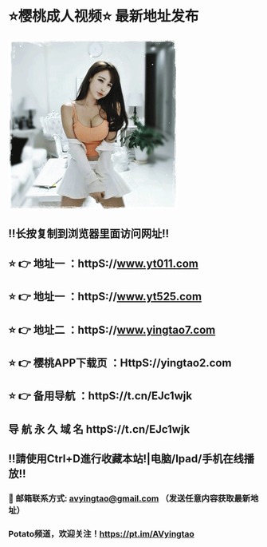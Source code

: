 # ⭐️樱桃成人视频⭐️ 最新地址发布 
![image](https://github.com/avyingtao/dz/raw/master/timg.gif)
## ‼️长按复制到浏览器里面访问网址‼️
## ⭐️ 👉 地址一 ：httpS://www.yt011.com
## ⭐️ 👉 地址一 ：httpS://www.yt525.com
## ⭐️ 👉 地址二 ：httpS://www.yingtao7.com
## ⭐️ 👉 樱桃APP下载页 ：HttpS://yingtao2.com

## ⭐️ 👉 备用导航 ：httpS://t.cn/EJc1wjk
## 导 航 永 久 域 名 httpS://t.cn/EJc1wjk
## ‼️請使用Ctrl+D進行收藏本站!|电脑/Ipad/手机在线播放‼️
### 📧 邮箱联系方式: avyingtao@gmail.com （发送任意内容获取最新地址）
### Potato频道，欢迎关注！https://pt.im/AVyingtao
